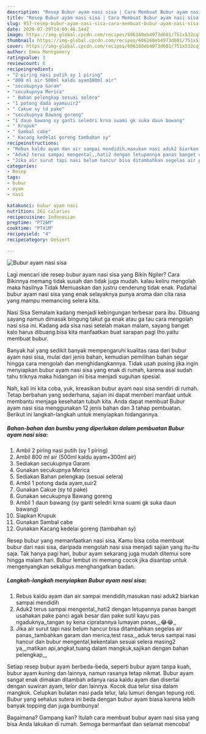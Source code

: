 ```yaml
---
description: "Resep Bubur ayam nasi sisa | Cara Membuat Bubur ayam nasi sisa Yang Menggugah Selera"
title: "Resep Bubur ayam nasi sisa | Cara Membuat Bubur ayam nasi sisa Yang Menggugah Selera"
slug: 957-resep-bubur-ayam-nasi-sisa-cara-membuat-bubur-ayam-nasi-sisa-yang-menggugah-selera
date: 2020-07-29T14:09:46.544Z
image: https://img-global.cpcdn.com/recipes/606160eb4973d601/751x532cq70/bubur-ayam-nasi-sisa-foto-resep-utama.jpg
thumbnail: https://img-global.cpcdn.com/recipes/606160eb4973d601/751x532cq70/bubur-ayam-nasi-sisa-foto-resep-utama.jpg
cover: https://img-global.cpcdn.com/recipes/606160eb4973d601/751x532cq70/bubur-ayam-nasi-sisa-foto-resep-utama.jpg
author: Emma Montgomery
ratingvalue: 3
reviewcount: 6
recipeingredient:
- "2 piring nasi putih sy 1 piring"
- "800 ml air 500ml kaldu ayam300ml air"
- "secukupnya Garam"
- "secukupnya Merica"
- " Bahan pelengkap sesuai selera"
- "1 potong dada ayamsuir2"
- " Cakue sy td pake"
- "secukupnya Bawang goreng"
- "1 daun bawang sy ganti seledri krna suami gk suka daun bawang"
- " Krupuk"
- " Sambal cabe"
- " Kacang kedelai goreng tambahan sy"
recipeinstructions:
- "Rebus kaldu ayam dan air sampai mendidih,masukan nasi aduk2 biarkan sampai mendidih"
- "Aduk2 terus sampai mengental,,hati2 dengan letupannya panas banget usahakan pake panci agak besar dan pake sutil kayu pas ngaduknya,,tangan sy kena cipratannya lumayan panas,,,😂😂,,"
- "Jika air surut tapi nasi belum hancur bisa ditambahkan segelas air panas,,tambahkan garam dan merica,test rasa,,,aduk terus sampai nasi hancur dan bubur mengental,kekentalan sesuai selera masing2 ya,,,matikan api,angkat,tuang dalam mangkuk,sajikan dengan bahan pelengkap,,,"
categories:
- Resep
tags:
- bubur
- ayam
- nasi

katakunci: bubur ayam nasi 
nutrition: 261 calories
recipecuisine: Indonesian
preptime: "PT26M"
cooktime: "PT41M"
recipeyield: "4"
recipecategory: Dessert

---
```



![Bubur ayam nasi sisa](https://img-global.cpcdn.com/recipes/606160eb4973d601/751x532cq70/bubur-ayam-nasi-sisa-foto-resep-utama.jpg)

Lagi mencari ide resep bubur ayam nasi sisa yang Bikin Ngiler? Cara Bikinnya memang tidak susah dan tidak juga mudah. kalau keliru mengolah maka hasilnya Tidak Memuaskan dan justru cenderung tidak enak. Padahal bubur ayam nasi sisa yang enak selayaknya punya aroma dan cita rasa yang mampu memancing selera kita.

Nasi Sisa Semalam kadang menjadi kebingungan terbesar para ibu. Dibuang sayang namun dimasak bingung takut ga enak atau ga tau cara mengolah nasi sisa ini. Kadang ada sisa nasi setelah makan malam, sayang banget kalo harus dibuang.bisa kita manfaatkan buat sarapan pagi lho.yaitu membuat bubur.

Banyak hal yang sedikit banyak mempengaruhi kualitas rasa dari bubur ayam nasi sisa, mulai dari jenis bahan, kemudian pemilihan bahan segar hingga cara mengolah dan menghidangkannya. Tidak usah pusing jika ingin menyiapkan bubur ayam nasi sisa yang enak di rumah, karena asal sudah tahu triknya maka hidangan ini bisa menjadi suguhan spesial.


Nah, kali ini kita coba, yuk, kreasikan bubur ayam nasi sisa sendiri di rumah. Tetap berbahan yang sederhana, sajian ini dapat memberi manfaat untuk membantu menjaga kesehatan tubuh kita. Anda dapat membuat Bubur ayam nasi sisa menggunakan 12 jenis bahan dan 3 tahap pembuatan. Berikut ini langkah-langkah untuk menyiapkan hidangannya.

<!--inarticleads1-->

##### Bahan-bahan dan bumbu yang diperlukan dalam pembuatan Bubur ayam nasi sisa:

1. Ambil 2 piring nasi putih (sy 1 piring)
1. Ambil 800 ml air (500ml kaldu ayam+300ml air)
1. Sediakan secukupnya Garam
1. Gunakan secukupnya Merica
1. Sediakan  Bahan pelengkap (sesuai selera)
1. Ambil 1 potong dada ayam,suir2
1. Gunakan  Cakue (sy td pake)
1. Gunakan secukupnya Bawang goreng
1. Ambil 1 daun bawang (sy ganti seledri krna suami gk suka daun bawang)
1. Siapkan  Krupuk
1. Gunakan  Sambal cabe
1. Gunakan  Kacang kedelai goreng (tambahan sy)


Resep bubur yang memanfaatkan nasi sisa. Kamu bisa coba membuat bubur dari nasi sisa, daripada mengolah nasi sisa menjadi sajian yang itu-itu saja. Tak hanya pagi hari, bubur ayam sekarang juga mudah ditemui sore hingga malam hari. Bubur lembut ini memang cocok jika disantap untuk mengenyangkan sekaligus menghangatkan badan. 

<!--inarticleads2-->

##### Langkah-langkah menyiapkan Bubur ayam nasi sisa:

1. Rebus kaldu ayam dan air sampai mendidih,masukan nasi aduk2 biarkan sampai mendidih
1. Aduk2 terus sampai mengental,,hati2 dengan letupannya panas banget usahakan pake panci agak besar dan pake sutil kayu pas ngaduknya,,tangan sy kena cipratannya lumayan panas,,,😂😂,,
1. Jika air surut tapi nasi belum hancur bisa ditambahkan segelas air panas,,tambahkan garam dan merica,test rasa,,,aduk terus sampai nasi hancur dan bubur mengental,kekentalan sesuai selera masing2 ya,,,matikan api,angkat,tuang dalam mangkuk,sajikan dengan bahan pelengkap,,,


Setiap resep bubur ayam berbeda-beda, seperti bubur ayam tanpa kuah, bubur ayam kuning dan lainnya, namun rasanya tetap nikmat. Bubur ayam sangat enak dimakan ditambah adanya rasa kaldu ayam dan disertai dengan suwiran ayam, telor dan lainnya. Kocok dua telur sisa dalam mangkok. Celupkan bulatan nasi pada telur, lalu lumuri dengan tepung roti. Bubur yang sehalus sutera ini beda dengan bubur ayam biasa karena lebih banyak topping dan juga bumbunya! 

Bagaimana? Gampang kan? Itulah cara membuat bubur ayam nasi sisa yang bisa Anda lakukan di rumah. Semoga bermanfaat dan selamat mencoba!
